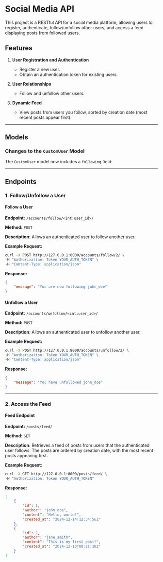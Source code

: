 # Social Media API

This project is a RESTful API for a social media platform, allowing users to register, authenticate, follow/unfollow other users, and access a feed displaying posts from followed users.

## Features

1. **User Registration and Authentication**
   - Register a new user.
   - Obtain an authentication token for existing users.

2. **User Relationships**
   - Follow and unfollow other users.

3. **Dynamic Feed**
   - View posts from users you follow, sorted by creation date (most recent posts appear first).

---

## Models

### Changes to the `CustomUser` Model

The `CustomUser` model now includes a `following` field:


---

## Endpoints

### 1. **Follow/Unfollow a User**

#### **Follow a User**

**Endpoint:** `/accounts/follow/<int:user_id>/`

**Method:** `POST`

**Description:** Allows an authenticated user to follow another user.

**Example Request:**

```bash
curl -X POST http://127.0.0.1:8000/accounts/follow/2/ \
-H "Authorization: Token YOUR_AUTH_TOKEN" \
-H "Content-Type: application/json"
```

**Response:**

```json
{
    "message": "You are now following john_doe"
}
```

#### **Unfollow a User**

**Endpoint:** `/accounts/unfollow/<int:user_id>/`

**Method:** `POST`

**Description:** Allows an authenticated user to unfollow another user.

**Example Request:**

```bash
curl -X POST http://127.0.0.1:8000/accounts/unfollow/2/ \
-H "Authorization: Token YOUR_AUTH_TOKEN" \
-H "Content-Type: application/json"
```

**Response:**

```json
{
    "message": "You have unfollowed john_doe"
}
```

---

### 2. **Access the Feed**

#### **Feed Endpoint**

**Endpoint:** `/posts/feed/`

**Method:** `GET`

**Description:** Retrieves a feed of posts from users that the authenticated user follows. The posts are ordered by creation date, with the most recent posts appearing first.

**Example Request:**

```bash
curl -X GET http://127.0.0.1:8000/posts/feed/ \
-H "Authorization: Token YOUR_AUTH_TOKEN"
```

**Response:**

```json
[
    {
        "id": 1,
        "author": "john_doe",
        "content": "Hello, world!",
        "created_at": "2024-12-14T12:34:56Z"
    },
    {
        "id": 2,
        "author": "jane_smith",
        "content": "This is my first post!",
        "created_at": "2024-12-13T08:21:10Z"
    }
]
```

